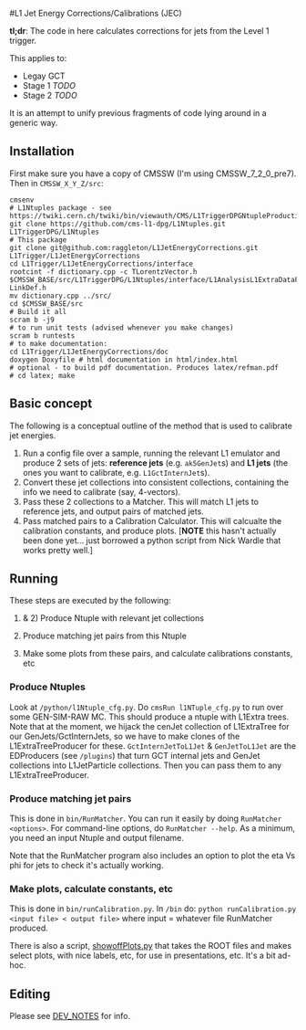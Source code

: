 #L1 Jet Energy Corrections/Calibrations (JEC)

__tl;dr__: The code in here calculates corrections for jets from the Level 1 trigger.

This applies to:

- Legay GCT
- Stage 1 *TODO*
- Stage 2 *TODO*

It is an attempt to unify previous fragments of code lying around in a generic way.

## Installation

First make sure you have a copy of CMSSW (I'm using CMSSW_7_2_0_pre7). Then in `CMSSW_X_Y_Z/src`:

```shell
cmsenv
# L1Ntuples package - see https://twiki.cern.ch/twiki/bin/viewauth/CMS/L1TriggerDPGNtupleProduction
git clone https://github.com/cms-l1-dpg/L1Ntuples.git L1TriggerDPG/L1Ntuples
# This package
git clone git@github.com:raggleton/L1JetEnergyCorrections.git L1Trigger/L1JetEnergyCorrections
cd L1Trigger/L1JetEnergyCorrections/interface
rootcint -f dictionary.cpp -c TLorentzVector.h $CMSSW_BASE/src/L1TriggerDPG/L1Ntuples/interface/L1AnalysisL1ExtraDataFormat.h LinkDef.h
mv dictionary.cpp ../src/
cd $CMSSW_BASE/src
# Build it all
scram b -j9
# to run unit tests (advised whenever you make changes)
scram b runtests
# to make documentation:
cd L1Trigger/L1JetEnergyCorrections/doc
doxygen Doxyfile # html documentation in html/index.html
# optional - to build pdf documentation. Produces latex/refman.pdf
# cd latex; make
```

## Basic concept

The following is a conceptual outline of the method that is used to calibrate jet energies.

1. Run a config file over a sample, running the relevant L1 emulator and produce 2 sets of jets: **reference jets** (e.g. `ak5GenJet`s) and **L1 jets** (the ones you want to calibrate, e.g. `L1GctInternJet`s).
2. Convert these jet collections into consistent collections, containing the info we need to calibrate (say, 4-vectors).
3. Pass these 2 collections to a Matcher. This will match L1 jets to reference jets, and output pairs of matched jets.
4. Pass matched pairs to a Calibration Calculator. This will calcualte the calibration constants, and produce plots. [__NOTE__ this hasn't actually been done yet... just borrowed a python script from Nick Wardle that works pretty well.]

## Running
These steps are executed by the following:

1) & 2) Produce Ntuple with relevant jet collections

3) Produce matching jet pairs from this Ntuple

4) Make some plots from these pairs, and calculate calibrations constants, etc

### Produce Ntuples
Look at `/python/l1Ntuple_cfg.py`. Do `cmsRun l1NTuple_cfg.py` to run over some GEN-SIM-RAW MC. This should produce a ntuple with L1Extra trees. Note that at the moment, we hijack the cenJet collection of L1ExtraTree for our GenJets/GctInternJets, so we have to make clones of the L1ExtraTreeProducer for these. `GctInternJetToL1Jet` & `GenJetToL1Jet` are the EDProducers (see `/plugins`) that turn GCT internal jets and GenJet collections into L1JetParticle collections. Then you can pass them to any L1ExtraTreeProducer.

### Produce matching jet pairs
This is done in `bin/RunMatcher`. You can run it easily by doing `RunMatcher <options>`. For command-line options, do `RunMatcher --help`. As a minimum, you need an input Ntuple and output filename.

Note that the RunMatcher program also includes an option to plot the eta Vs phi for jets to check it's actually working.

### Make plots, calculate constants, etc
This is done in `bin/runCalibration.py`. In `/bin` do: `python runCalibration.py <input file> < output file>` where input = whatever file RunMatcher produced.

There is also a script, [showoffPlots.py](bin/showoffPlots.py) that takes the ROOT files and makes select plots, with nice labels, etc, for use in presentations, etc. It's a bit ad-hoc.


## Editing

Please see [DEV_NOTES](DEV_NOTES.md) for info.